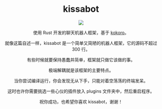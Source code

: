 <div align="center" alt="kissabot">
  <h1>kissabot</h1>

  <a href="https://github.com/kissabot/kissabot"><img src="https://avatars.githubusercontent.com/u/135424306?s=200&v=4"></img></a>

  <p>使用 Rust 开发的聊天机器人框架，基于 <a href="https://github.com/kokoro-rs/kokoro">kokoro</a>。</p>

  <p>就像这篇自述一样，kissabot 是一个简单又简陋的机器人框架，它的源码不超过 300 行。</p>

  <p>有些时候就要保持愚蠢并简单，框架就只做它该做的事。</p>

  <p>极端解耦就是该框架的主要特点。</p>

  <p>当你尝试编译运行，你会发现无从下手，只能对着空荡荡的终端发呆。</p>

  <p>这时也许你需要挑选一些心仪的插件放入 plugins 文件夹中，然后重启程序。</p>

  <p>祝你成功，也希望你喜欢 kissabot，谢谢！</p>
</div>
